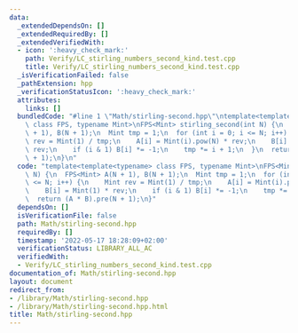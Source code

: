 ```yaml
---
data:
  _extendedDependsOn: []
  _extendedRequiredBy: []
  _extendedVerifiedWith:
  - icon: ':heavy_check_mark:'
    path: Verify/LC_stirling_numbers_second_kind.test.cpp
    title: Verify/LC_stirling_numbers_second_kind.test.cpp
  _isVerificationFailed: false
  _pathExtension: hpp
  _verificationStatusIcon: ':heavy_check_mark:'
  attributes:
    links: []
  bundledCode: "#line 1 \"Math/stirling-second.hpp\"\ntemplate<template<typename>\
    \ class FPS, typename Mint>\nFPS<Mint> stirling_second(int N) {\n  FPS<Mint> A(N\
    \ + 1), B(N + 1);\n  Mint tmp = 1;\n  for (int i = 0; i <= N; i++) {\n    Mint\
    \ rev = Mint(1) / tmp;\n    A[i] = Mint(i).pow(N) * rev;\n    B[i] = Mint(1) *\
    \ rev;\n    if (i & 1) B[i] *= -1;\n    tmp *= i + 1;\n  }\n  return (A * B).pre(N\
    \ + 1);\n}\n"
  code: "template<template<typename> class FPS, typename Mint>\nFPS<Mint> stirling_second(int\
    \ N) {\n  FPS<Mint> A(N + 1), B(N + 1);\n  Mint tmp = 1;\n  for (int i = 0; i\
    \ <= N; i++) {\n    Mint rev = Mint(1) / tmp;\n    A[i] = Mint(i).pow(N) * rev;\n\
    \    B[i] = Mint(1) * rev;\n    if (i & 1) B[i] *= -1;\n    tmp *= i + 1;\n  }\n\
    \  return (A * B).pre(N + 1);\n}"
  dependsOn: []
  isVerificationFile: false
  path: Math/stirling-second.hpp
  requiredBy: []
  timestamp: '2022-05-17 18:28:09+02:00'
  verificationStatus: LIBRARY_ALL_AC
  verifiedWith:
  - Verify/LC_stirling_numbers_second_kind.test.cpp
documentation_of: Math/stirling-second.hpp
layout: document
redirect_from:
- /library/Math/stirling-second.hpp
- /library/Math/stirling-second.hpp.html
title: Math/stirling-second.hpp
---
```

